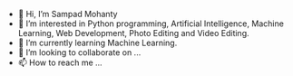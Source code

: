 - 👋 Hi, I’m Sampad Mohanty
- 👀 I’m interested in Python programming, Artificial Intelligence, Machine Learning, Web Development, Photo Editing and Video Editing.
- 🌱 I’m currently learning Machine Learning.
- 💞️ I’m looking to collaborate on ...
- 📫 How to reach me ...

<!---
educationsampad/educationsampad is a ✨ special ✨ repository because its `README.md` (this file) appears on your GitHub profile.
You can click the Preview link to take a look at your changes.
--->
